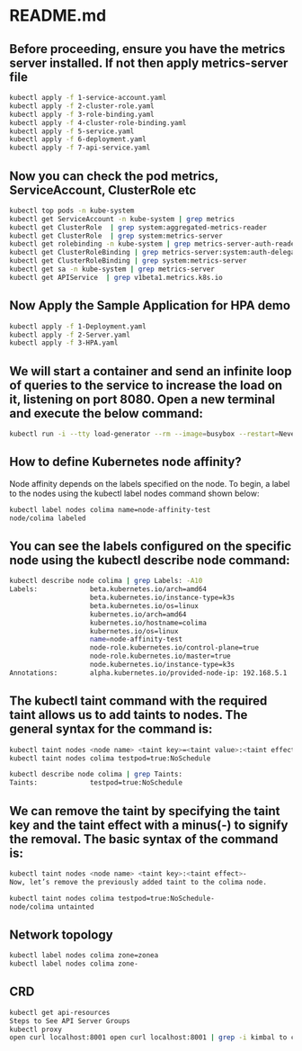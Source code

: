 # README.md

## Before proceeding, ensure you have the metrics server installed. If not then apply metrics-server file
```bash
kubectl apply -f 1-service-account.yaml
kubectl apply -f 2-cluster-role.yaml
kubectl apply -f 3-role-binding.yaml
kubectl apply -f 4-cluster-role-binding.yaml
kubectl apply -f 5-service.yaml
kubectl apply -f 6-deployment.yaml
kubectl apply -f 7-api-service.yaml
```

## Now you can check the pod metrics, ServiceAccount, ClusterRole etc
```bash
kubectl top pods -n kube-system
kubectl get ServiceAccount -n kube-system | grep metrics
kubectl get ClusterRole  | grep system:aggregated-metrics-reader
kubectl get ClusterRole  | grep system:metrics-server
kubectl get rolebinding -n kube-system | grep metrics-server-auth-reader
kubectl get ClusterRoleBinding | grep metrics-server:system:auth-delegator
kubectl get ClusterRoleBinding | grep system:metrics-server
kubectl get sa -n kube-system | grep metrics-server
kubectl get APIService  | grep v1beta1.metrics.k8s.io
```

## Now Apply the Sample Application for HPA demo
```bash
kubectl apply -f 1-Deployment.yaml
kubectl apply -f 2-Server.yaml
kubectl apply -f 3-HPA.yaml
```

## We will start a container and send an infinite loop of queries to the service to increase the load on it, listening on port 8080. Open a new terminal and execute the below command:
```bash
kubectl run -i --tty load-generator --rm --image=busybox --restart=Never -- /bin/sh -c "while sleep 0.01; do wget -q -O- hpa-demo-service:8080; done"
```


## How to define Kubernetes node affinity?
Node affinity depends on the labels specified on the node. To begin, a label to the nodes using the kubectl label nodes command shown below:
```bash
kubectl label nodes colima name=node-affinity-test 
node/colima labeled
```


## You can see the labels configured on the specific node using the kubectl describe node command:
```bash
kubectl describe node colima | grep Labels: -A10
Labels:             beta.kubernetes.io/arch=amd64
                    beta.kubernetes.io/instance-type=k3s
                    beta.kubernetes.io/os=linux
                    kubernetes.io/arch=amd64
                    kubernetes.io/hostname=colima
                    kubernetes.io/os=linux
                    name=node-affinity-test
                    node-role.kubernetes.io/control-plane=true
                    node-role.kubernetes.io/master=true
                    node.kubernetes.io/instance-type=k3s
Annotations:        alpha.kubernetes.io/provided-node-ip: 192.168.5.1
```

## The kubectl taint command with the required taint allows us to add taints to nodes. The general syntax for the command is:
```bash
kubectl taint nodes <node name> <taint key>=<taint value>:<taint effect>
kubectl taint nodes colima testpod=true:NoSchedule

kubectl describe node colima | grep Taints:
Taints:             testpod=true:NoSchedule
```

## We can remove the taint by specifying the taint key and the taint effect with a minus(-) to signify the removal. The basic syntax of the command is:
```bash
kubectl taint nodes <node name> <taint key>:<taint effect>-
Now, let’s remove the previously added taint to the colima node.

kubectl taint nodes colima testpod=true:NoSchedule-
node/colima untainted                
```


## Network topology
```bash
kubectl label nodes colima zone=zonea 
kubectl label nodes colima zone-
```

## CRD
```bash
kubectl get api-resources
Steps to See API Server Groups 
kubectl proxy
open curl localhost:8001 open curl localhost:8001 | grep -i kimbal to check API group
```